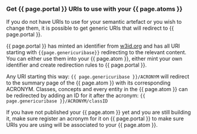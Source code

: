 ### Get {{ page.portal }} URIs to use with your {{ page.atoms }}
If you do not have URIs to use for your semantic artefact or you wish to change them, it is possible to get generic URIs that will redirect to {{ page.portal }}.

{{ page.portal }} has minted an identifier from [w3id.org](https://w3id.org/) and has all URI starting with `{{page.genericuribase}}` redirecting to the relevant content. You can either use them into your {{ page.atom }}, either mint your own identifier and create redirection rules to {{ page.portal }}.

Any URI starting this way: `{{ page.genericuribase }}/ACRONYM` will redirect to the summary page of the {{ page.atom }} with its corresponding ACRONYM.
Classes, concepts and every entity in the {{ page.atom }} can be redirected by adding an ID for it after the acronym: `{{ page.genericuribase }}/ACRONYM/classID`

If you have not published your {{ page.atom }} yet and you are still building it, make sure register an acronym for it on {{ page.portal }} to make sure URIs you are using will be associated to your {{ page.atom }}.